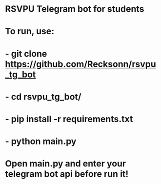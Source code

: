 # RSVPU Telegram bot for students
# To run, use:
# - git clone https://github.com/Recksonn/rsvpu_tg_bot
# - cd rsvpu_tg_bot/
# - pip install -r requirements.txt
# - python main.py
# Open main.py and enter your telegram bot api before run it!

